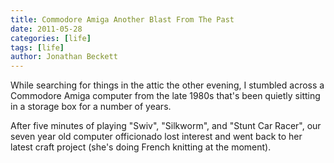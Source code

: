 ```yaml
---
title: Commodore Amiga Another Blast From The Past
date: 2011-05-28
categories: [life]
tags: [life]
author: Jonathan Beckett
---
```


While searching for things in the attic the other evening, I stumbled across a Commodore Amiga computer from the late 1980s that's been quietly sitting in a storage box for a number of years.

After five minutes of playing "Swiv", "Silkworm", and "Stunt Car Racer", our seven year old computer officionado lost interest and went back to her latest craft project (she's doing French knitting at the moment).